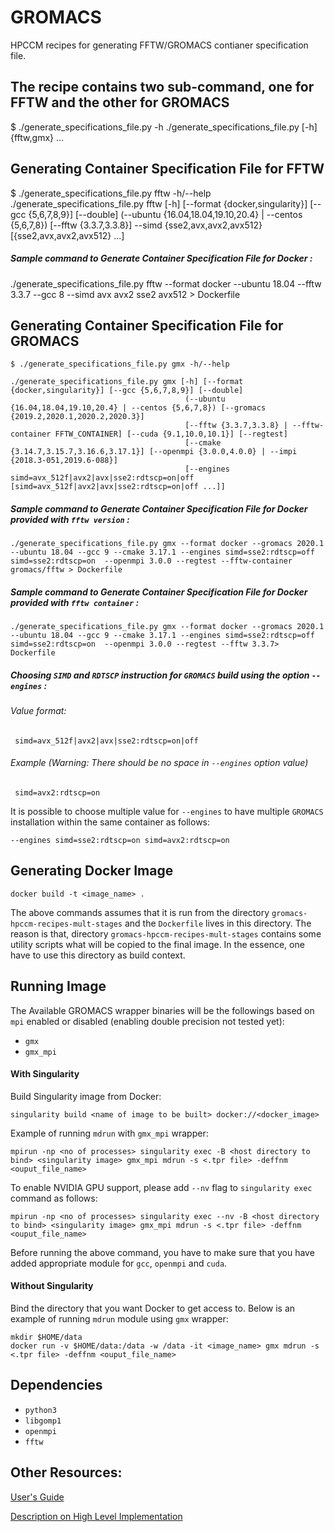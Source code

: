 # GROMACS
HPCCM recipes for generating FFTW/GROMACS contianer specification file.

## The recipe contains two sub-command, one for FFTW and the other for GROMACS

  $ ./generate_specifications_file.py -h
  ./generate_specifications_file.py [-h] {fftw,gmx} ...

## Generating Container Specification File for FFTW

  $ ./generate_specifications_file.py fftw -h/--help
  ./generate_specifications_file.py fftw [-h] [--format {docker,singularity}] [--gcc {5,6,7,8,9}] [--double]
                                            (--ubuntu {16.04,18.04,19.10,20.4} | --centos {5,6,7,8}) [--fftw {3.3.7,3.3.8}] --simd
                                            {sse2,avx,avx2,avx512} [{sse2,avx,avx2,avx512} ...]

##### Sample command to Generate Container Specification File for Docker :

  ./generate_specifications_file.py fftw --format docker --ubuntu 18.04  --fftw 3.3.7 --gcc 8 --simd avx avx2 sse2 avx512 > Dockerfile

## Generating Container Specification File for GROMACS

    $ ./generate_specifications_file.py gmx -h/--help

    ./generate_specifications_file.py gmx [-h] [--format {docker,singularity}] [--gcc {5,6,7,8,9}] [--double]
                                           (--ubuntu {16.04,18.04,19.10,20.4} | --centos {5,6,7,8}) [--gromacs {2019.2,2020.1,2020.2,2020.3}]
                                           [--fftw {3.3.7,3.3.8} | --fftw-container FFTW_CONTAINER] [--cuda {9.1,10.0,10.1}] [--regtest]
                                           [--cmake {3.14.7,3.15.7,3.16.6,3.17.1}] [--openmpi {3.0.0,4.0.0} | --impi {2018.3-051,2019.6-088}]
                                           [--engines simd=avx_512f|avx2|avx|sse2:rdtscp=on|off [simd=avx_512f|avx2|avx|sse2:rdtscp=on|off ...]]

##### Sample command to Generate Container Specification File for Docker provided with `fftw version` :
    ./generate_specifications_file.py gmx --format docker --gromacs 2020.1 --ubuntu 18.04 --gcc 9 --cmake 3.17.1 --engines simd=sse2:rdtscp=off simd=sse2:rdtscp=on  --openmpi 3.0.0 --regtest --fftw-container gromacs/fftw > Dockerfile

##### Sample command to Generate Container Specification File for Docker provided with `fftw container` :
    ./generate_specifications_file.py gmx --format docker --gromacs 2020.1 --ubuntu 18.04 --gcc 9 --cmake 3.17.1 --engines simd=sse2:rdtscp=off simd=sse2:rdtscp=on  --openmpi 3.0.0 --regtest --fftw 3.3.7> Dockerfile

##### Choosing `SIMD` and `RDTSCP` instruction for `GROMACS` build using the option `--engines` :
###### Value format:
     simd=avx_512f|avx2|avx|sse2:rdtscp=on|off
###### Example (Warning: There should be no space in `--engines` option value)
     simd=avx2:rdtscp=on

It is possible to choose multiple value for `--engines` to have multiple `GROMACS` installation within the same container as follows:

    --engines simd=sse2:rdtscp=on simd=avx2:rdtscp=on

## Generating Docker Image
    docker build -t <image_name> .

The above commands assumes that it is run from the directory `gromacs-hpccm-recipes-mult-stages` and the `Dockerfile` lives in this directory.
The reason is that, directory `gromacs-hpccm-recipes-mult-stages` contains some utility scripts what will be
copied to the final image. In the essence, one have to use this directory as build context.

## Running Image
The Available GROMACS wrapper binaries will be the followings based on `mpi` enabled or disabled (enabling double precision not tested yet):

* `gmx`
* `gmx_mpi`

#### With Singularity
Build Singularity image from Docker:

    singularity build <name of image to be built> docker://<docker_image>

Example of running `mdrun` with `gmx_mpi` wrapper:

    mpirun -np <no of processes> singularity exec -B <host directory to bind> <singularity image> gmx_mpi mdrun -s <.tpr file> -deffnm <ouput_file_name>

To enable NVIDIA GPU support, please add `--nv` flag to `singularity exec` command as follows:

    mpirun -np <no of processes> singularity exec --nv -B <host directory to bind> <singularity image> gmx_mpi mdrun -s <.tpr file> -deffnm <ouput_file_name>

Before running the above command, you have to make sure that you have added appropriate module for `gcc`, `openmpi` and `cuda`.

#### Without Singularity

Bind the directory that you want Docker to get access to. Below is an example of running `mdrun` module using `gmx` wrapper:

    mkdir $HOME/data
    docker run -v $HOME/data:/data -w /data -it <image_name> gmx mdrun -s <.tpr file> -deffnm <ouput_file_name>


## Dependencies

* `python3`
* `libgomp1`
* `openmpi`
* `fftw`

## Other Resources:
[User's Guide](https://docs.google.com/document/d/1JyqtWeF7qqwZl8uiTT-x8SwCPQJJ1CxIxZzq1TIzq30/edit?usp=sharing)

[Description on High Level Implementation](https://docs.google.com/document/d/11rDU7CB0hsZDpjwdyfr1rBFikXMsMYdbwvLpoldOze8/edit?usp=sharing)

